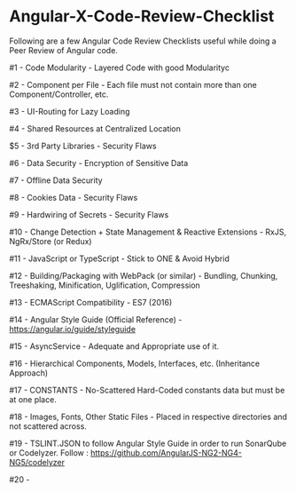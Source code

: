 # Angular-X-Code-Review-Checklist

Following are a few Angular Code Review Checklists useful while doing a Peer Review of Angular code.



#1 - Code Modularity - Layered Code with good Modularityc

#2 - Component per File - Each file must not contain more than one Component/Controller, etc.

#3 - UI-Routing for Lazy Loading

#4 - Shared Resources at Centralized Location

$5 - 3rd Party Libraries - Security Flaws

#6 - Data Security - Encryption of Sensitive Data

#7 - Offline Data Security

#8 - Cookies Data - Security Flaws

#9 - Hardwiring of Secrets - Security Flaws

#10 - Change Detection + State Management & Reactive Extensions - RxJS, NgRx/Store (or Redux)

#11 - JavaScript or TypeScript - Stick to ONE & Avoid Hybrid

#12 - Building/Packaging with WebPack (or similar) - Bundling, Chunking, Treeshaking, Minification, Uglification, Compression

#13 - ECMAScript Compatibility - ES7 (2016)

#14 - Angular Style Guide (Official Reference) - https://angular.io/guide/styleguide

#15 - AsyncService - Adequate and Appropriate use of it.

#16 - Hierarchical Components, Models, Interfaces, etc. (Inheritance Approach)

#17 - CONSTANTS - No-Scattered Hard-Coded constants data but must be at one place.

#18 - Images, Fonts, Other Static Files - Placed in respective directories and not scattered across.

#19 - TSLINT.JSON to follow Angular Style Guide in order to run SonarQube or Codelyzer. Follow : https://github.com/AngularJS-NG2-NG4-NG5/codelyzer

#20 - 
